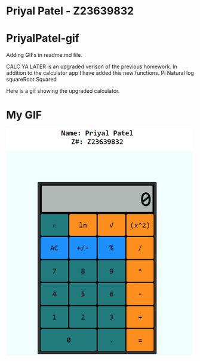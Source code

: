 # Priyal Patel - Z23639832
# PriyalPatel-gif
Adding GIFs in readme.md file.

CALC YA LATER is an upgraded verison of the previous homework. In addition to the calculator app I have added this new functions. 
Pi
Natural log
squareRoot 
Squared 

Here is a gif showing the upgraded calculator. 
# My GIF
![](https://github.com/priyalptl/PriyalPatel-gif/blob/main/calculator.gif)
